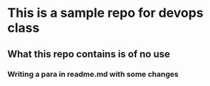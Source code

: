 # This is a sample repo for devops class

## What this repo contains is of no use
###  Writing a para in readme.md with some changes
